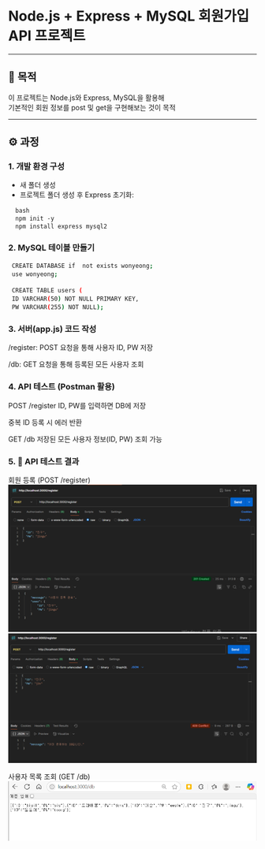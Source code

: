 # Node.js + Express + MySQL 회원가입 API 프로젝트

---

## 📌 목적

이 프로젝트는 Node.js와 Express, MySQL을 활용해  
기본적인 회원 정보를 post 및 get을 구현해보는 것이 목적 

---

## ⚙️ 과정

### 1. 개발 환경 구성
- 새 폴더 생성
- 프로젝트 폴더 생성 후 Express 초기화:
```
  bash
  npm init -y
  npm install express mysql2
 ```

 ### 2. MySQL 테이블 만들기
 ```bash
  CREATE DATABASE if  not exists wonyeong;
  use wonyeong;

  CREATE TABLE users (
  ID VARCHAR(50) NOT NULL PRIMARY KEY,
  PW VARCHAR(255) NOT NULL);
```
### 3. 서버(app.js) 코드 작성
/register: POST 요청을 통해 사용자 ID, PW 저장

/db: GET 요청을 통해 등록된 모든 사용자 조회

### 4. API 테스트 (Postman 활용)
POST /register
ID, PW를 입력하면 DB에 저장

중복 ID 등록 시 에러 반환

GET /db
저장된 모든 사용자 정보(ID, PW) 조회 가능

### 5. 📸 API 테스트 결과

회원 등록 (POST /register)
![회원 등록](./images/1.png)
![회원 중복 등록 시](./images/2.png)

사용자 목록 조회 (GET /db)
![사용자 조회](./images/3.png)
